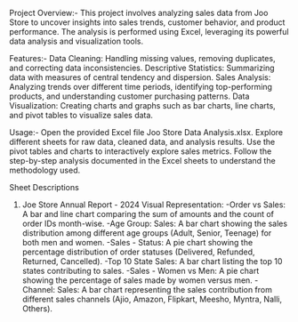                                                                                               


Project Overview:-
This project involves analyzing sales data from Joo Store to uncover insights into sales trends, customer behavior, and product performance. The analysis is performed using Excel, leveraging its powerful data analysis and visualization tools.

Features:-
Data Cleaning: Handling missing values, removing duplicates, and correcting data inconsistencies.
Descriptive Statistics: Summarizing data with measures of central tendency and dispersion.
Sales Analysis: Analyzing trends over different time periods, identifying top-performing products, and understanding customer purchasing patterns.
Data Visualization: Creating charts and graphs such as bar charts, line charts, and pivot tables to visualize sales data.

Usage:-
Open the provided Excel file Joo Store Data Analysis.xlsx.
Explore different sheets for raw data, cleaned data, and analysis results.
Use the pivot tables and charts to interactively explore sales metrics.
Follow the step-by-step analysis documented in the Excel sheets to understand the methodology used.

Sheet Descriptions
1. Joe Store Annual Report - 2024
Visual Representation:
-Order vs Sales: A bar and line chart comparing the sum of amounts and the count of order IDs month-wise.
-Age Group: Sales: A bar chart showing the sales distribution among different age groups (Adult, Senior, Teenage) for both men and women.
-Sales - Status: A pie chart showing the percentage distribution of order statuses (Delivered, Refunded, Returned, Cancelled).
-Top 10 State Sales: A bar chart listing the top 10 states contributing to sales.
-Sales - Women vs Men: A pie chart showing the percentage of sales made by women versus men.
-Channel: Sales: A bar chart representing the sales contribution from different sales channels (Ajio, Amazon, Flipkart, Meesho, Myntra, Nalli, Others).
